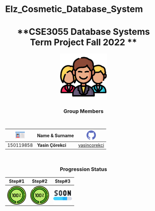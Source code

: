 # Elz_Cosmetic_Database_System

<div align="center" >

# **CSE3055 Database Systems Term Project Fall 2022 ** 

<img src="/icons/man.png" width="150">

<br>

### **Group Members**
<br>

|<img src="/icons/card.png" width="30">   | Name & Surname  |<img src="/icons/github.png" width="30">|
|---|---|---|
|150119858   |**Yasin Çörekci**   |<a href="https://github.com/yasincorekci/">yasincorekci</a>|


</div>
<div align="center" >
<br>

### **Progression Status**


|Step#1 |Step#2|Step#3|
|---|---|---|
|<img align="center" src=/icons/completed.png height="60"/>|<img align="center" src=/icons/completed.png height="60"/>|<img align="center" src=/icons/soon.png height="60"/>|

</div>
<div align="center">
<br>



</div>
